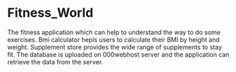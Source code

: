 # Fitness_World
The fitness application which can help to understand the way to do some exercises. Bmi calculator hepls users to calculate their BMI by height and weight. Supplement store provides the wide range of supplements to stay fit. The database is uploaded on 000webhost server and the application can retrieve the data from the server.
